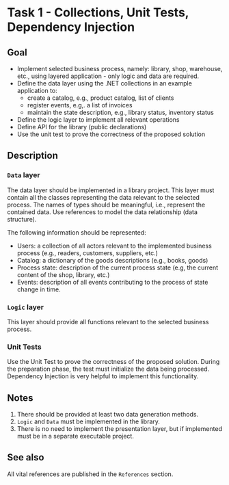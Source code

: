 # Task 1 - Collections, Unit Tests, Dependency Injection

## Goal

- Implement selected business process, namely: library, shop, warehouse, etc., using layered application - only logic and data are required.  
- Define the data layer using the .NET collections in an example application to:
  - create a catalog, e.g., product catalog, list of clients
  - register events, e.g,. a list of invoices
  - maintain the state description, e.g., library status, inventory status
- Define the logic layer to implement all relevant operations
- Define API for the library (public declarations)
- Use the unit test to prove the correctness of the proposed solution

## Description

### `Data` layer

The data layer should be implemented in a library project. This layer must contain all the classes representing the data relevant to the selected process. The names of types should be meaningful, i.e., represent the contained data. Use references to model the data relationship (data structure).

The following information should be represented:

- Users: a collection of all actors relevant to the implemented business process (e.g., readers, customers, suppliers, etc.)
- Catalog: a dictionary of the goods descriptions (e.g., books, goods)
- Process state: description of the current process state (e.g, the current content of the shop, library, etc.)
- Events:  description of all events contributing to the process of state change in time.

### `Logic` layer

This layer should provide all functions relevant to the selected business process.

### Unit Tests

Use the Unit Test to prove the correctness of the proposed solution. During the preparation phase, the test must initialize the data being processed. Dependency Injection is very helpful to implement this functionality.

## Notes

1. There should be provided at least two data generation methods.
2. `Logic` and `Data` must be implemented in the library.
3. There is no need to implement the presentation layer, but if implemented must be in a separate executable project.  

## See also

All vital references are published in the `References` section.
